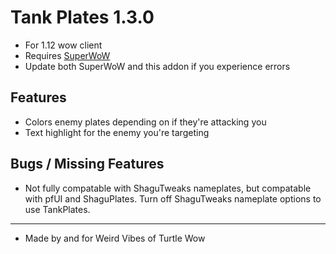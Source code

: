 # Tank Plates 1.3.0

* For 1.12 wow client
* Requires [SuperWoW](https://github.com/balakethelock/SuperWoW/)
* Update both SuperWoW and this addon if you experience errors

## Features

* Colors enemy plates depending on if they're attacking you
* Text highlight for the enemy you're targeting

## Bugs / Missing Features

* Not fully compatable with ShaguTweaks nameplates, but compatable with pfUI and ShaguPlates. Turn off ShaguTweaks nameplate options to use TankPlates.  

___
* Made by and for Weird Vibes of Turtle Wow  